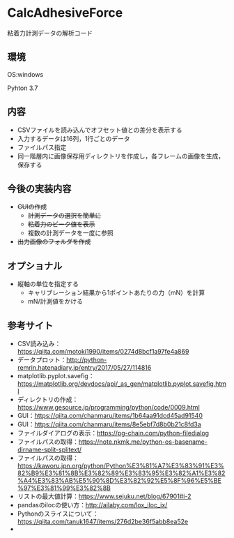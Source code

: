 # CalcAdhesiveForce
粘着力計測データの解析コード

## 環境
OS:windows

Pyhton 3.7

## 内容
* CSVファイルを読み込んでオフセット値との差分を表示する
* 入力するデータは16列，1行ごとのデータ
* ファイルパス指定
* 同一階層内に画像保存用ディレクトリを作成し，各フレームの画像を生成，保存する

## 今後の実装内容
* ~~GUIの作成~~
  * ~~計測データの選択を簡単に~~
  * ~~粘着力のピーク値を表示~~
  * 複数の計測データを一度に参照
* ~~出力画像のフォルダを作成~~

## オプショナル
* 縦軸の単位を指定する
  * キャリブレーション結果から1ポイントあたりの力（mN）を計算
  * mN/計測値をかける

## 参考サイト
* CSV読み込み：https://qiita.com/motoki1990/items/0274d8bcf1a97fe4a869
* データプロット：http://python-remrin.hatenadiary.jp/entry/2017/05/27/114816
* matplotlib.pyplot.savefig：https://matplotlib.org/devdocs/api/_as_gen/matplotlib.pyplot.savefig.html
* ディレクトリの作成：https://www.gesource.jp/programming/python/code/0009.html
* GUI：https://qiita.com/chanmaru/items/1b64aa91dcd45ad91540
* GUI：https://qiita.com/chanmaru/items/8e5ebf7d8b0b21c8fd3a
* ファイルダイアログの表示：https://pg-chain.com/python-filedialog
* ファイルパスの取得：https://note.nkmk.me/python-os-basename-dirname-split-splitext/
* ファイルパスの取得：https://kaworu.jpn.org/python/Python%E3%81%A7%E3%83%91%E3%82%B9%E3%81%8B%E3%82%89%E3%83%95%E3%82%A1%E3%82%A4%E3%83%AB%E5%90%8D%E3%82%92%E5%8F%96%E5%BE%97%E3%81%99%E3%82%8B
* リストの最大値計算：https://www.sejuku.net/blog/67901#i-2
* pandasのilocの使い方：http://ailaby.com/lox_iloc_ix/
* Pythonのスライスについて：https://qiita.com/tanuk1647/items/276d2be36f5abb8ea52e
* 